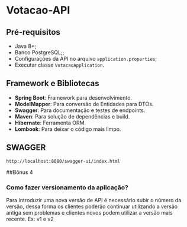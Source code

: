 # Votacao-API

## Pré-requisitos

- Java 8+;
- Banco PostgreSQL;;
- Configurações da API no arquivo `application.properties`;
- Executar classe `VotacaoApplication`.

## Framework e Bibliotecas

- **Spring Boot**: Framework para desenvolvimento.
- **ModelMapper**: Para conversão de Entidades para DTOs.
- **Swagger**: Para documentação e testes de endpoints.
- **Maven**: Para solução de dependências e build.
- **Hibernate**: Ferramenta ORM.
- **Lombook**: Para deixar o código mais limpo.

## SWAGGER
```
http://localhost:8080/swagger-ui/index.html
```
##Bônus 4
### Como fazer versionamento da aplicação?

Para introduzir uma nova versão de API é necessário subir o número da versão, dessa forma os clientes poderão continuar utilizando a versão antiga sem problemas e clientes novos podem utilizar a versão mais recente.
Ex: v1 e v2


